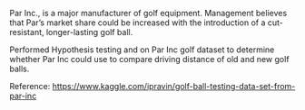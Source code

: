 Par Inc., is a major manufacturer of golf equipment. Management believes that Par’s market share could be increased with the introduction of a cut-resistant, longer-lasting golf ball. 

Performed Hypothesis testing and on Par Inc golf dataset to determine whether Par Inc could use to compare driving distance of old and new golf balls.

Reference: https://www.kaggle.com/ipravin/golf-ball-testing-data-set-from-par-inc
